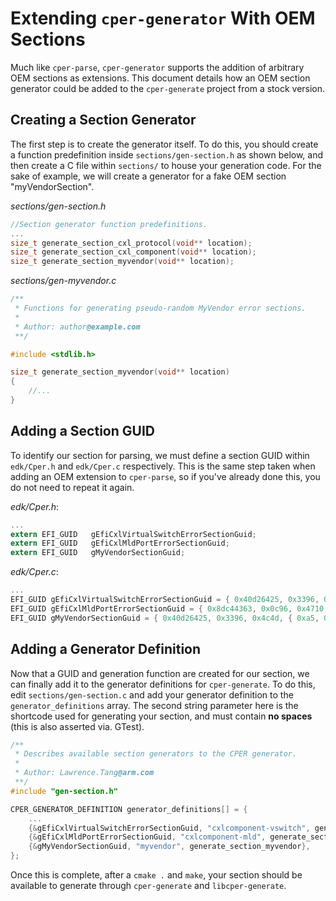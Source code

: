 # Extending `cper-generator` With OEM Sections
Much like `cper-parse`, `cper-generator` supports the addition of arbitrary OEM sections as extensions. This document details how an OEM section generator could be added to the `cper-generate` project from a stock version.

## Creating a Section Generator
The first step is to create the generator itself. To do this, you should create a function predefinition inside `sections/gen-section.h` as shown below, and then create a C file within `sections/` to house your generation code. For the sake of example, we will create a generator for a fake OEM section "myVendorSection".

*sections/gen-section.h*
```c
//Section generator function predefinitions.
...
size_t generate_section_cxl_protocol(void** location);
size_t generate_section_cxl_component(void** location);
size_t generate_section_myvendor(void** location);
```

*sections/gen-myvendor.c*
```c
/**
 * Functions for generating pseudo-random MyVendor error sections.
 * 
 * Author: author@example.com
 **/

#include <stdlib.h>

size_t generate_section_myvendor(void** location)
{
    //...
}
```

## Adding a Section GUID
To identify our section for parsing, we must define a section GUID within `edk/Cper.h` and `edk/Cper.c` respectively.
This is the same step taken when adding an OEM extension to `cper-parse`, so if you've already done this, you do not need to repeat it again.

*edk/Cper.h*:
```c
...
extern EFI_GUID   gEfiCxlVirtualSwitchErrorSectionGuid;
extern EFI_GUID   gEfiCxlMldPortErrorSectionGuid;
extern EFI_GUID   gMyVendorSectionGuid;
```

*edk/Cper.c*:
```c
...
EFI_GUID gEfiCxlVirtualSwitchErrorSectionGuid = { 0x40d26425, 0x3396, 0x4c4d, { 0xa5, 0xda, 0x3d, 0x47, 0x26, 0x3a, 0xf4, 0x25 }};
EFI_GUID gEfiCxlMldPortErrorSectionGuid = { 0x8dc44363, 0x0c96, 0x4710, { 0xb7, 0xbf, 0x04, 0xbb, 0x99, 0x53, 0x4c, 0x3f }};
EFI_GUID gMyVendorSectionGuid = { 0x40d26425, 0x3396, 0x4c4d, { 0xa5, 0xda, 0x3d, 0x47, 0x26, 0x3a, 0xf4, 0x25 }};
```

## Adding a Generator Definition
Now that a GUID and generation function are created for our section, we can finally add it to the generator definitions for `cper-generate`. To do this, edit `sections/gen-section.c` and add your generator definition to the `generator_definitions` array. The second string parameter here is the shortcode used for generating your section, and must contain **no spaces** (this is also asserted via. GTest).
```c
/**
 * Describes available section generators to the CPER generator.
 * 
 * Author: Lawrence.Tang@arm.com
 **/
#include "gen-section.h"

CPER_GENERATOR_DEFINITION generator_definitions[] = {
    ...
    {&gEfiCxlVirtualSwitchErrorSectionGuid, "cxlcomponent-vswitch", generate_section_cxl_component},
    {&gEfiCxlMldPortErrorSectionGuid, "cxlcomponent-mld", generate_section_cxl_component},
    {&gMyVendorSectionGuid, "myvendor", generate_section_myvendor},
};
```
Once this is complete, after a `cmake .` and `make`, your section should be available to generate through `cper-generate` and `libcper-generate`.
